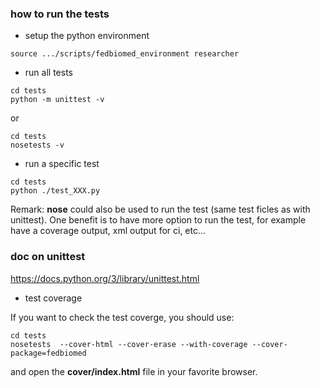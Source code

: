 ### how to run the tests

* setup the python environment

```
source .../scripts/fedbiomed_environment researcher
```

* run all tests

```
cd tests
python -m unittest -v
```

or
```
cd tests
nosetests -v
```


* run a specific test

```
cd tests
python ./test_XXX.py
```

Remark: **nose** could also be used to run the test (same test ficles as with
unittest). One benefit is to have more option to run the test, for example
have a coverage output, xml output for ci, etc...

### doc on unittest

https://docs.python.org/3/library/unittest.html

* test coverage

If you want to check the test coverge, you should use:

```
cd tests
nosetests  --cover-html --cover-erase --with-coverage --cover-package=fedbiomed
```

and open the **cover/index.html** file in your favorite browser.
